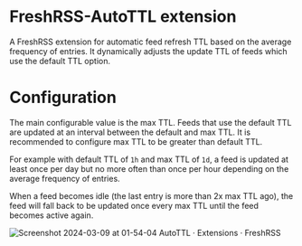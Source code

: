 # FreshRSS-AutoTTL extension

A FreshRSS extension for automatic feed refresh TTL based on the average frequency of entries.
It dynamically adjusts the update TTL of feeds which use the default TTL option.

# Configuration
The main configurable value is the max TTL.
Feeds that use the default TTL are updated at an interval between the default and max TTL.
It is recommended to configure max TTL to be greater than default TTL.

For example with default TTL of `1h` and max TTL of `1d`, a feed is updated at least once per day but no more often than once per hour
depending on the average frequency of entries.

When a feed becomes idle (the last entry is more than 2x max TTL ago), the feed will fall back to be updated once every max TTL until the feed becomes active again.

![Screenshot 2024-03-09 at 01-54-04 AutoTTL · Extensions · FreshRSS](https://github.com/mgnsk/FreshRSS-AutoTTL/assets/15255910/e5b2fec6-2263-4abb-97da-4b28726c1f2b)
